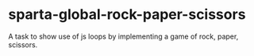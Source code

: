 # sparta-global-rock-paper-scissors
A task to show use of js loops by implementing a game of rock, paper, scissors.
